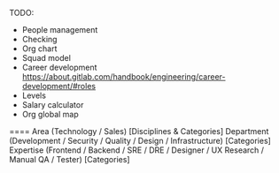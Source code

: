 
TODO:
- People management
- Checking
- Org chart
- Squad model
- Career development https://about.gitlab.com/handbook/engineering/career-development/#roles
- Levels
- Salary calculator
- Org global map

====
Area (Technology / Sales) [Disciplines & Categories]
	Department (Development / Security / Quality / Design / Infrastructure) [Categories]
		Expertise (Frontend / Backend / SRE / DRE / Designer / UX Research / Manual QA / Tester) [Categories]

